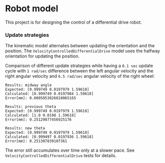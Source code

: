 # Robot model

This project is for designing the control of a differential drive robot.

### Update strategies

The kinematic model alternates between updating the orientation and the position. The `VelocityControlledDifferentialDrive` model uses the halfway orientation for updating the position.

Comparison of different update strategies while having a `0.1 sec` update cycle with `1 rad/sec` difference between the left angular velocity and the right angular velocity and `6.5 rad/sec` angular velocity of the right wheel:

```
Results: midway angle
Expected: [0.999749 0.0197979 1.59618]
Calculated: [0.999749 0.0197984 1.59618]
Error[mm]: 0.0005053026810065165

Results: previous theta
Expected: [0.999749 0.0197979 1.59618]
Calculated: [1.0 0.0198 1.59618]
Error[mm]: 0.25129877456925176

Results: new theta
Expected: [0.999749 0.0197979 1.59618]
Calculated: [0.999497 0.0197936 1.59618]
Error[mm]: 0.251307839107361
```

The error still accumulates over time only at a slower pace. See `VelocityControlledDifferentialDrive` tests for details.
